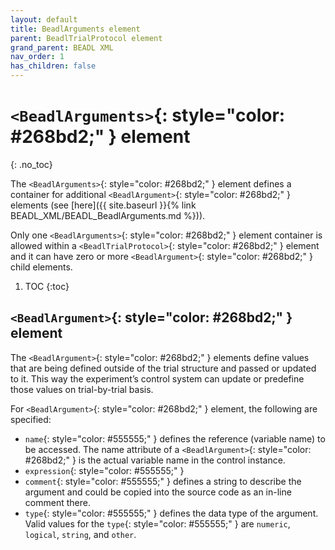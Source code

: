 ```yaml
---
layout: default
title: BeadlArguments element
parent: BeadlTrialProtocol element
grand_parent: BEADL XML
nav_order: 1
has_children: false
---
```

# `<BeadlArguments>`{: style="color: #268bd2;" } element
{: .no_toc}

The `<BeadlArguments>`{: style="color: #268bd2;" } element defines a container for additional `<BeadlArgument>`{: style="color: #268bd2;" } elements (see [here]({{ site.baseurl }}{% link BEADL_XML/BEADL_BeadlArguments.md %})).

Only one `<BeadlArguments>`{: style="color: #268bd2;" } element container is allowed within a `<BeadlTrialProtocol>`{: style="color: #268bd2;" } element and it can have zero or more `<BeadlArgument>`{: style="color: #268bd2;" } child elements.

1. TOC
{:toc}


## `<BeadlArgument>`{: style="color: #268bd2;" } element
The `<BeadlArgument>`{: style="color: #268bd2;" } elements define values that are being defined outside of the trial structure and passed or updated to it. This way the experiment’s control system can update or predefine those values on trial-by-trial basis.

For `<BeadlArgument>`{: style="color: #268bd2;" } element, the following are specified:
- `name`{: style="color: #555555;" } defines the reference (variable name) to be accessed. The name attribute of a `<BeadlArgument>`{: style="color: #268bd2;" } is the actual variable name in the control instance.
- `expression`{: style="color: #555555;" } 
- `comment`{: style="color: #555555;" } defines a string to describe the argument and could be copied into the source code as an in-line comment there.
- `type`{: style="color: #555555;" } defines the data type of the argument. Valid values for the `type`{: style="color: #555555;" } are `numeric`, `logical`, `string`, and `other`.
